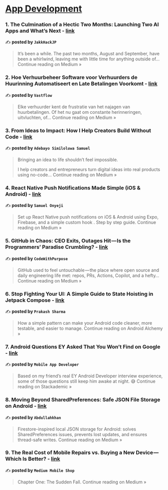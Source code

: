 
<h1><a href=https://medium.com/tag/mobile-app-development/recommended target="_blank" rel="noopener noreferrer">App Development</a></h1>
<h3>1. The Culmination of a Hectic Two Months: Launching Two AI Apps and What’s Next - <a href="https://medium.com/@jakk_hack_jp/the-culmination-of-a-hectic-two-months-launching-two-ai-apps-and-whats-next-9bc9908153b2?source=rss------mobile_app_development-5" target="_blank" rel="noopener noreferrer">link</a></h3>

✍️ **posted by `JakkHackJP`**

<blockquote>It’s been a while. The past two months, August and September, have been a whirlwind, leaving me with little time for anything outside of…
Continue reading on Medium »</blockquote>

<h3>2. Hoe Verhuurbeheer Software voor Verhuurders de Huurinning Automatiseert en Late Betalingen Voorkomt - <a href="https://medium.com/@vastflowmarketing/hoe-verhuurbeheer-software-voor-verhuurders-de-huurinning-automatiseert-en-late-betalingen-voorkomt-a352339a3554?source=rss------mobile_app_development-5" target="_blank" rel="noopener noreferrer">link</a></h3>

✍️ **posted by `Vastflow`**

<blockquote>Elke verhuurder kent de frustratie van het najagen van huurbetalingen. Of het nu gaat om constante herinneringen, uitvluchten, of…
Continue reading on Medium »</blockquote>

<h3>3. From Ideas to Impact: How I Help Creators Build Without Code - <a href="https://medium.com/@adesimiloluwa17/from-ideas-to-impact-how-i-help-creators-build-without-code-35244a9a8325?source=rss------mobile_app_development-5" target="_blank" rel="noopener noreferrer">link</a></h3>

✍️ **posted by `Adebayo Similoluwa Samuel`**

<blockquote>Bringing an idea to life shouldn’t feel impossible.

I help creators and entrepreneurs turn digital ideas into real products using no-code…
Continue reading on Medium »</blockquote>

<h3>4. React Native Push Notifications Made Simple (iOS & Android) - <a href="https://medium.com/@nnaemekaonyeji27/react-native-push-notifications-made-simple-ios-android-0d5995f202ab?source=rss------mobile_app_development-5" target="_blank" rel="noopener noreferrer">link</a></h3>

✍️ **posted by `Samuel Onyeji`**

<blockquote>Set up React Native push notifications on iOS & Android using Expo, Firebase, and a simple custom hook . Step by step guide.
Continue reading on Medium »</blockquote>

<h3>5. GitHub in Chaos: CEO Exits, Outages Hit — Is the Programmers’ Paradise Crumbling? - <a href="https://medium.com/@CodeWithPurpose/github-in-chaos-ceo-exits-outages-hit-is-the-programmers-paradise-crumbling-7500b90f802a?source=rss------mobile_app_development-5" target="_blank" rel="noopener noreferrer">link</a></h3>

✍️ **posted by `CodeWithPurpose`**

<blockquote>GitHub used to feel untouchable — the place where open source and daily engineering life met: repos, PRs, Actions, Copilot, and a hefty…
Continue reading on Medium »</blockquote>

<h3>6. Stop Fighting Your UI: A Simple Guide to State Hoisting in Jetpack Compose - <a href="https://medium.com/android-alchemy/stop-fighting-your-ui-a-simple-guide-to-state-hoisting-in-jetpack-compose-f4a884b6ab81?source=rss------mobile_app_development-5" target="_blank" rel="noopener noreferrer">link</a></h3>

✍️ **posted by `Prakash Sharma`**

<blockquote>How a simple pattern can make your Android code cleaner, more testable, and easier to manage.
Continue reading on Android Alchemy »</blockquote>

<h3>7. Android Questions EY Asked That You Won’t Find on Google - <a href="https://blog.stackademic.com/android-questions-ey-asked-that-you-wont-find-on-google-860cb02b1377?source=rss------mobile_app_development-5" target="_blank" rel="noopener noreferrer">link</a></h3>

✍️ **posted by `Mobile App Developer`**

<blockquote>Based on my friend’s real EY Android Developer interview experience, some of those questions still keep him awake at night. 😅
Continue reading on Stackademic »</blockquote>

<h3>8.  Moving Beyond SharedPreferences: Safe JSON File Storage on Android - <a href="https://medium.com/@abdullahkhan1571998/moving-beyond-sharedpreferences-safe-json-file-storage-on-android-cc9fb7c32042?source=rss------mobile_app_development-5" target="_blank" rel="noopener noreferrer">link</a></h3>

✍️ **posted by `Abdullahkhan`**

<blockquote>Firestore-inspired local JSON storage for Android: solves SharedPreferences issues, prevents lost updates, and ensures thread-safe writes.
Continue reading on Medium »</blockquote>

<h3>9. The Real Cost of Mobile Repairs vs. Buying a New Device — Which Is Better? - <a href="https://medium.com/@imtiazahmad6321/the-real-cost-of-mobile-repairs-vs-buying-a-new-device-which-is-better-9080c85120c1?source=rss------mobile_app_development-5" target="_blank" rel="noopener noreferrer">link</a></h3>

✍️ **posted by `Medium Mobile Shop`**

<blockquote>Chapter One: The Sudden Fall.
Continue reading on Medium »</blockquote>

